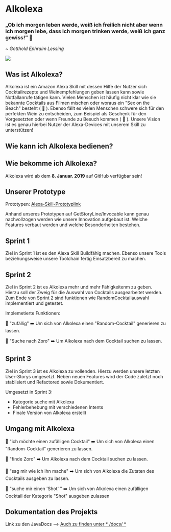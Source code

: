 # Alkolexa 

### „Ob ich morgen leben werde, weiß ich freilich nicht aber wenn ich morgen lebe, dass ich morgen trinken werde, weiß ich ganz gewiss!” 🥂
~ _Gotthold Ephraim Lessing_

![](https://images.unsplash.com/photo-1531387367216-681093c0279b?ixlib=rb-0.3.5&ixid=eyJhcHBfaWQiOjEyMDd9&s=73ca72de11ae9cd2fa7367dc1ee76705&auto=format&fit=crop&w=1316&q=80)

## Was ist Alkolexa?

Alkolexa ist ein Amazon Alexa Skill mit dessen Hilfe der Nutzer sich Cocktailrezepte und Weinempfehlungen geben lassen kann sowie Notfallanrufe tätigen kann. Vielen Menschen ist häufig nicht klar wie sie bekannte Cocktails aus Filmen mischen oder woraus ein "Sex on the Beach" besteht ( 🍹 ). Ebenso fällt es vielen Menschen schwere sich für den perfekten Wein zu entscheiden, zum Beispiel als Geschenk für den Vorgesetzten oder wenn Freunde zu Besuch kommen ( 🍷 ). Unsere Vision ist es genau hierbei Nutzer der Alexa-Devices mit unserem Skill zu unterstützen! 

## Wie kann ich Alkolexa bedienen?



## Wie bekomme ich Alkolexa?

Alkolexa wird ab dem **8. Januar. 2019** auf GitHub verfügbar sein!

## Unserer Prototype 

Prototypen: [Alexa-Skill-Prototyplink](https://app.invocable.com/shared/projects/53ba215a58fdff4b8d84d5f1f9bdf3b841aa66f3)

Anhand unseres Prototypen auf GetStoryLine/Invocable kann genau nachvollzogen werden wie unsere Innovation aufgebaut ist. Welche Features verbaut werden und welche Besonderheiten bestehen. 

## Sprint 1

Ziel in Sprint 1 ist es den Alexa Skill Buildfähig machen. Ebenso unsere Tools beziehungsweise unsere Toolchain fertig Einsatzbereit zu machen. 

## Sprint 2

Ziel in Sprint 2 ist es Alkolexa mehr und mehr Fähigkeitenm zu geben. Hierzu soll der Zweig für die Auswahl von Cocktails ausgearbeitet werden. Zum Ende von Sprint 2 sind funktionen wie RandomCocktailauswahl implementiert und getestet.

Implemetierte Funktionen: 

💬 "zufällig" ➡️ Um sich von Alkolexa einen "Random-Cocktail" generieren zu lassen.

💬 "Suche nach Zoro" ➡️ Um Alkolexa nach dem Cocktail suchen zu lassen.

## Sprint 3

Ziel in Sprint 3 ist es Alkolexa zu vollenden. Hierzu werden unsere letzten User-Storys umgesetzt. Neben neuen Features wird der Code zuletzt noch stablisiert und Refactored sowie Dokumentiert. 

Umgesetzt in Sprint 3:
  - Kategorie suche mit Alkolexa
  - Fehlerbehebung mit verschiedenen Intents
  - Finale Version von Alkolexa erstellt

## Umgang mit Alkolexa

💬 "ich möchte einen zufälligen Cocktail" ➡️ Um sich von Alkolexa einen "Random-Cocktail" generieren zu lassen.

💬 "finde Zoro" ➡️ Um Alkolexa nach dem Cocktail suchen zu lassen.

💬 "sag mir wie ich ihn mache" ➡️ Um sich von Alkolexa die Zutaten des Cocktails ausgeben zu lassen. 

💬 "suche mir einen 'Shot' " ➡️ Um sich von Alkolexa einen zufälligen Cocktail der Kategorie "Shot" ausgeben zulassen

## Dokumentation des Projekts

Link zu den JavaDocs --> [Auch zu finden unter * /docs/ *](https://github.com/sweIhm-ws2018-19/Alkolexa-DI2/blob/master/docs/index.html)
